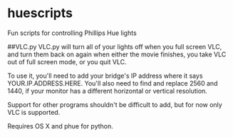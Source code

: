 huescripts
==========

Fun scripts for controlling Phillips Hue lights


##VLC.py
VLC.py will turn all of your lights off when you full screen VLC, and turn them back on again when either the movie finishes, you take VLC out of full screen mode, or you quit VLC.

To use it, you'll need to add your bridge's IP address where it says YOUR.IP.ADDRESS.HERE. You'll also need to find and replace 2560 and 1440, if your monitor has a different horizontal or vertical resolution.

Support for other programs shouldn't be difficult to add, but for now only VLC is supported.

Requires OS X and phue for python.
